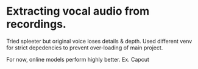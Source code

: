 # Extracting vocal audio from recordings.

Tried spleeter but original voice loses details & depth.
Used different venv for strict depedencies to prevent over-loading of main project.

For now, online models perform highly better.
Ex. Capcut